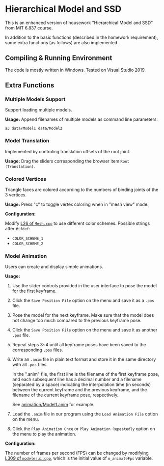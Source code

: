 # Hierarchical Model and SSD

This is an enhanced version of housework "Hierarchical Model and SSD" from MIT 6.837 course.

In addition to the basic functions (described in the homework requirement), some extra functions (as follows) are also implemented.

## Compiling & Running Environment

The code is mostly written in Windows. Tested on Visual Studio 2019.

## Extra Functions

### Multiple Models Support

Support loading multiple models.

**Usage:** Append filenames of multiple models as command line parameters:

`a3 data/Model1 data/Model2`

### Model Translation

Implemented by controling translation offsets of the root joint.

**Usage:** Drag the sliders corresponding the browser item `Root (Translation)`.

### Colored Vertices

Triangle faces are colored according to the numbers of binding joints of the 3 vertices.

**Usage:** Press "c" to toggle vertex coloring when in "mesh view" mode.

**Configuration:**

Modify [L26 of `Mesh.cpp`](Mesh.cpp#26) to use different color schemes. Possible strings after `#ifdef`:
- `COLOR_SCHEME_1`
- `COLOR_SCHEME_2`

### Model Animation

Users can create and display simple animations.

**Usage:**

1. Use the slider controls provided in the user interface to pose the model for the first keyframe.
2. Click the `Save Position File` option on the menu and save it as a `.pos` file.
3. Pose the model for the next keyframe. Make sure that the model does not change too much compared to the previous keyframe pose.
4. Click the `Save Position File` option on the menu and save it as another `.pos` file.
5. Repeat steps 3~4 until all keyframe poses have been saved to the corresponding `.pos` files.
6. Write an `.anim` file in plain text format and store it in the same directory with all `.pos` files.

   In the ".anim" file, the first line is the filename of the first keyframe pose, and each subsequent line has a decimal number and a filename (separated by a space) indicating the interpolation time (in seconds) between the current keyframe and the previous keyframe, and the filename of the current keyframe pose, respectively.

   See [animation/Model1.anim](animation/Model1.anim) for example.

7. Load the `.anim` file in our program using the `Load Animation File` option on the menu.
8. Click the `Play Animation Once` or `Play Animation Repeatedly` option on the menu to play the animation.

**Configuration:**

The number of frames per second (FPS) can be changed by modifying [L309 of `modelerui.cpp`](modelerui.cpp#L309), which is the initial value of `m_animateFps` variable.
